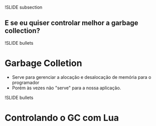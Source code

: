 !SLIDE subsection

## E se eu quiser controlar melhor a garbage collection?

!SLIDE bullets

# Garbage Colletion

* Serve para gerenciar a alocação e desalocação de memória para o programador
* Porém às vezes não "serve" para a nossa aplicação.

!SLIDE bullets

# Controlando o GC com Lua


